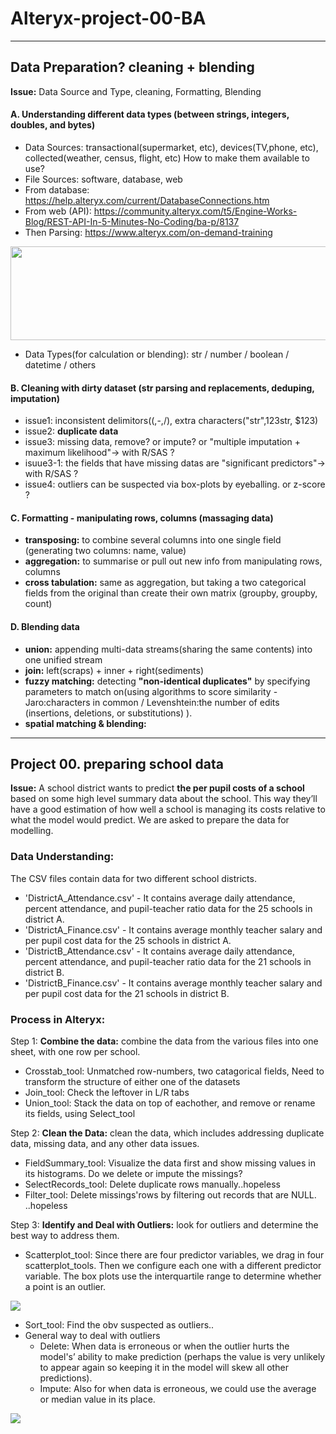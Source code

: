 # Alteryx-project-00-BA

-----------------------------------------------------------------------------------------------
##  Data Preparation? cleaning + blending
__Issue:__ Data Source and Type, cleaning, Formatting, Blending 

#### A. Understanding different data types (between strings, integers, doubles, and bytes)
 - Data Sources: transactional(supermarket, etc), devices(TV,phone, etc), collected(weather, census, flight, etc) How to make them available to use? 
 - File Sources: software, database, web
 - From database: https://help.alteryx.com/current/DatabaseConnections.htm
 - From web (API):  https://community.alteryx.com/t5/Engine-Works-Blog/REST-API-In-5-Minutes-No-Coding/ba-p/8137
 - Then Parsing: https://www.alteryx.com/on-demand-training

<img src="https://user-images.githubusercontent.com/31917400/33505159-34580850-d6e2-11e7-8385-9d882a5de3a8.jpg" width="600" height="150" />

 - Data Types(for calculation or blending): str / number / boolean / datetime / others

#### B. Cleaning with dirty dataset (str parsing and replacements, deduping, imputation)
 - issue1: inconsistent delimitors((,-,/), extra characters("str",123str, $123)
 - issue2: **duplicate data**
 - issue3: missing data, remove? or impute? or "multiple imputation + maximum likelihood"-> with R/SAS ?
 - isuue3-1: the fields that have missing datas are "significant predictors"-> with R/SAS ? 
 - issue4: outliers can be suspected via box-plots by eyeballing. or z-score ?

#### C. Formatting - manipulating rows, columns (massaging data)
 - __transposing:__ to combine several columns into one single field (generating two columns: name, value)
 - __aggregation:__ to summarise or pull out new info from manipulating rows, columns
 - __cross tabulation:__ same as aggregation, but taking a two categorical fields from the original than create their own matrix (groupby, groupby, count)

#### D. Blending data
 - __union:__ appending multi-data streams(sharing the same contents) into one unified stream 
 - __join:__ left(scraps) + inner + right(sediments)
 - __fuzzy matching:__ detecting **"non-identical duplicates"** by specifying parameters to match on(using algorithms to score similarity - Jaro:characters in common / Levenshtein:the number of edits (insertions, deletions, or substitutions) ). 
 - __spatial matching & blending:__  



-----------------------------------------------------------------------------------------------
##  Project 00. preparing school data
__Issue:__ A school district wants to predict **the per pupil costs of a school** based on some high level summary data about the school. This way they’ll have a good estimation of how well a school is managing its costs relative to what the model would predict. We are asked to prepare the data for modelling.

### __Data Understanding:__ 
The CSV files contain data for two different school districts.
 - 'DistrictA_Attendance.csv' - It contains average daily attendance, percent attendance, and pupil-teacher ratio data for the 25 schools in district A.
 - 'DistrictA_Finance.csv' - It contains average monthly teacher salary and per pupil cost data for the 25 schools in district A.
 - 'DistrictB_Attendance.csv' - It contains average daily attendance, percent attendance, and pupil-teacher ratio data for the 21 schools in district B.
 - 'DistrictB_Finance.csv' - It contains average monthly teacher salary and per pupil cost data for the 21 schools in district B.

### __Process in Alteryx:__ 

Step 1: **Combine the data:** combine the data from the various files into one sheet, with one row per school. 
 - Crosstab_tool: Unmatched row-numbers, two catagorical fields, Need to transform the structure of either one of the datasets
 - Join_tool: Check the leftover in L/R tabs
 - Union_tool: Stack the data on top of eachother, and remove or rename its fields, using Select_tool
 
Step 2: **Clean the Data:** clean the data, which includes addressing duplicate data, missing data, and any other data issues.
 - FieldSummary_tool: Visualize the data first and show missing values in its histograms. Do we delete or impute the missings? 
 - SelectRecords_tool: Delete duplicate rows manually..hopeless
 - Filter_tool: Delete missings'rows by filtering out records that are NULL. ..hopeless

Step 3: **Identify and Deal with Outliers:** look for outliers and determine the best way to address them. 
 - Scatterplot_tool: Since there are four predictor variables, we drag in four scatterplot_tools. Then we configure each one with a different predictor variable. The box plots use the interquartile range to determine whether a point is an outlier. 
<img src="https://user-images.githubusercontent.com/31917400/33516276-0f2f2d0c-d768-11e7-8032-44295327200b.jpg" />

 - Sort_tool: Find the obv suspected as outliers..
 - General way to deal with outliers
   - Delete: When data is erroneous or when the outlier hurts the model's’ ability to make prediction (perhaps the value is very unlikely to appear again so keeping it in the model will skew all other predictions).
   - Impute: Also for when data is erroneous, we could use the average or median value in its place.

<img src="https://user-images.githubusercontent.com/31917400/33515497-6ef19394-d75c-11e7-8bcb-ae1210e131cf.png" />


